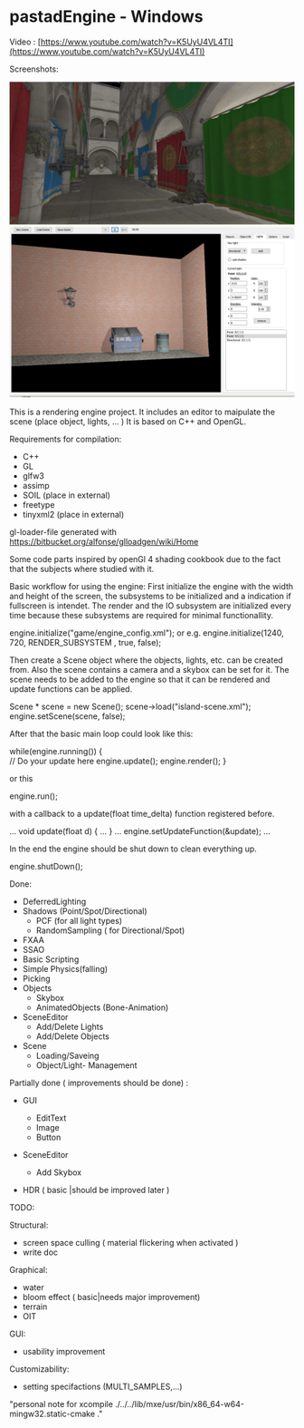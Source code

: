# pastadEngine - Windows 

Video : [https://www.youtube.com/watch?v=K5UyU4VL4TI](https://www.youtube.com/watch?v=K5UyU4VL4TI)

Screenshots:

![Alt text](/Release/screenshot.PNG?raw=true "Optional Title")
![Alt text](/Release/screenshot_4.PNG?raw=true "Optional Title")


This is a rendering engine project. It includes an editor to maipulate the scene (place object, lights, ... )
It is based on C++ and OpenGL. 

Requirements for compilation: 
  - C++
  - GL
  - glfw3
  - assimp
  - SOIL     (place in external)
  - freetype
  - tinyxml2 (place in external)  
 

gl-loader-file generated with https://bitbucket.org/alfonse/glloadgen/wiki/Home 

Some code parts inspired by openGl 4 shading cookbook due to the fact that 
the subjects where studied with it.

Basic workflow for using the engine:
  First initialize the engine with the width and height of the screen, the subsystems to be initialized and a indication if fullscreen is intendet. The render and the IO subsystem are
  initialized every time because these subsystems are required for minimal functionallity.

  engine.initialize("game/engine_config.xml"); or e.g. engine.initialize(1240, 720, RENDER_SUBSYSTEM , true, false);
   
  Then create a Scene object where the objects, lights, etc. can be created from. 
  Also the scene contains a camera and a skybox can be set for it.
  The scene needs to be added to the engine so that it can be rendered and update functions
  can be applied.

  Scene *  scene = new Scene();
	scene->load("island-scene.xml");
	engine.setScene(scene, false);

  After that the basic main loop could look like this:

  while(engine.running())
  {    
    // Do your update here
    engine.update();
    engine.render();
  }

  or this 

  engine.run(); 

  with a callback to a update(float time_delta) function registered before. 
  
  ... 
  void update(float d)
  {
    ...
  }
  ...
  engine.setUpdateFunction(&update);
  ...

  In the end the engine should be shut down to clean everything up.

  engine.shutDown();  




Done:
  - DeferredLighting
  - Shadows (Point/Spot/Directional)
    - PCF (for all light types)
    - RandomSampling ( for Directional/Spot)
  - FXAA
  - SSAO
  - Basic Scripting
  - Simple Physics(falling)
  - Picking
  - Objects
    - Skybox
    - AnimatedObjects (Bone-Animation)
  - SceneEditor
    - Add/Delete Lights
    - Add/Delete Objects    
  - Scene
    - Loading/Saveing
    - Object/Light- Management
    
Partially done ( improvements should be done) :

  - GUI 
    - EditText
    - Image
    - Button
  - SceneEditor
    - Add Skybox

  - HDR ( basic |should be improved later ) 

TODO:

Structural:
  - screen space culling ( material flickering when activated )
  - write doc
  
Graphical:
  - water
  - bloom effect ( basic|needs major improvement)
  - terrain
  - OIT

GUI:
  - usability improvement

Customizability:
  - setting specifactions (MULTI_SAMPLES,...)


"personal note for xcompile  ./../../lib/mxe/usr/bin/x86_64-w64-mingw32.static-cmake ."





